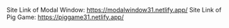Site Link of Modal Window: https://modalwindow31.netlify.app/
                                                 Site Link of Pig Game: https://piggame31.netlify.app/
